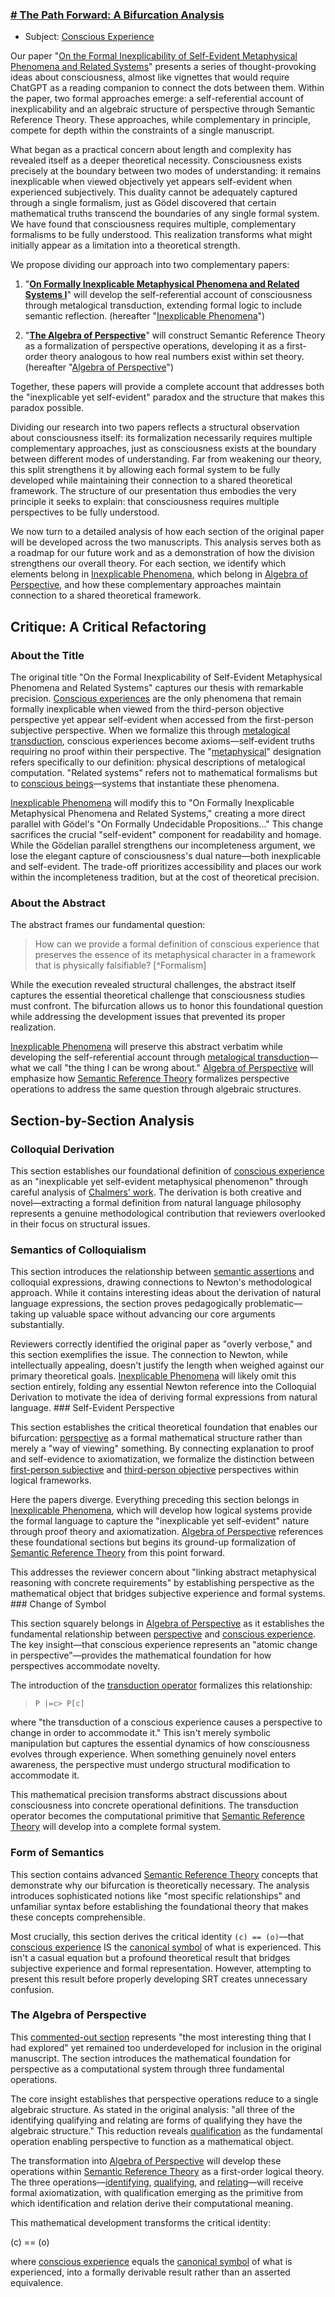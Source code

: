 ### [# The Path Forward: A Bifurcation Analysis](https://dna-platform.github.io/inexplicable-phenomena/articles/inexplicable-phenomena/inexplicable-phenomena.html)
- Subject: [Conscious Experience](https://dna-platform.github.io/inexplicable-phenomena/dictionary/conscious-experience.html)



Our paper "[On the Formal Inexplicability of Self-Evident Metaphysical Phenomena and Related Systems](https://dna-platform.github.io/inexplicable-phenomena/articles/inexplicable-phenomena/first-draft/inexplicable-phenomena.html)" presents a series of thought-provoking ideas about consciousness, almost like vignettes that would require ChatGPT as a reading companion to connect the dots between them. Within the paper, two formal approaches emerge: a self-referential account of inexplicability and an algebraic structure of perspective through Semantic Reference Theory. These approaches, while complementary in principle, compete for depth within the constraints of a single manuscript.

What began as a practical concern about length and complexity has revealed itself as a deeper theoretical necessity. Consciousness exists precisely at the boundary between two modes of understanding: it remains inexplicable when viewed objectively yet appears self-evident when experienced subjectively. This duality cannot be adequately captured through a single formalism, just as Gödel discovered that certain mathematical truths transcend the boundaries of any single formal system. We have found that consciousness requires multiple, complementary formalisms to be fully understood. This realization transforms what might initially appear as a limitation into a theoretical strength.

We propose dividing our approach into two complementary papers:

1. "[**On Formally Inexplicable Metaphysical Phenomena and Related Systems I**](./second-draft/inexplicable-phenomena.md)" will develop the self-referential account of consciousness through metalogical transduction, extending formal logic to include semantic reflection. (hereafter "[Inexplicable Phenomena](./second-draft/inexplicable-phenomena.md)")

2. "[**The Algebra of Perspective**](../the-algebra-of-perspective/the-algebra-of-perspective.md)" will construct Semantic Reference Theory as a formalization of perspective operations, developing it as a first-order theory analogous to how real numbers exist within set theory. (hereafter "[Algebra of Perspective](../the-algebra-of-perspective/the-algebra-of-perspective.md)")

Together, these papers will provide a complete account that addresses both the "inexplicable yet self-evident" paradox and the structure that makes this paradox possible.

Dividing our research into two papers reflects a structural observation about consciousness itself: its formalization necessarily requires multiple complementary approaches, just as consciousness exists at the boundary between different modes of understanding. Far from weakening our theory, this split strengthens it by allowing each formal system to be fully developed while maintaining their connection to a shared theoretical framework. The structure of our presentation thus embodies the very principle it seeks to explain: that consciousness requires multiple perspectives to be fully understood.

We now turn to a detailed analysis of how each section of the original paper will be developed across the two manuscripts. This analysis serves both as a roadmap for our future work and as a demonstration of how the division strengthens our overall theory. For each section, we identify which elements belong in [Inexplicable Phenomena](./second-draft/inexplicable-phenomena.md), which belong in [Algebra of Perspective](../the-algebra-of-perspective/the-algebra-of-perspective.md), and how these complementary approaches maintain connection to a shared theoretical framework.

## Critique: A Critical Refactoring

### About the Title

The original title "On the Formal Inexplicability of Self-Evident Metaphysical Phenomena and Related Systems" captures our thesis with remarkable precision. [Conscious experiences](../../dictionary/conscious-experience.md) are the only phenomena that remain formally inexplicable when viewed from the third-person objective perspective yet appear self-evident when accessed from the first-person subjective perspective. When we formalize this through [metalogical transduction](../../encyclopedia/metalogical-transduction.md), conscious experiences become axioms—self-evident truths requiring no proof within their perspective. The "[metaphysical](../../dictionary/metaphysical.md)" designation refers specifically to our definition: physical descriptions of metalogical computation. "Related systems" refers not to mathematical formalisms but to [conscious beings](../../dictionary/conscious-being.md)—systems that instantiate these phenomena.

[Inexplicable Phenomena](./second-draft/inexplicable-phenomena.md) will modify this to "On Formally Inexplicable Metaphysical Phenomena and Related Systems," creating a more direct parallel with Gödel's "On Formally Undecidable Propositions..." This change sacrifices the crucial "self-evident" component for readability and homage. While the Gödelian parallel strengthens our incompleteness argument, we lose the elegant capture of consciousness's dual nature—both inexplicable and self-evident. The trade-off prioritizes accessibility and places our work within the incompleteness tradition, but at the cost of theoretical precision.

### About the Abstract

The abstract frames our fundamental question:

> How can we provide a formal definition of conscious experience that preserves the essence of its metaphysical character in a framework that is physically falsifiable? [^Formalism]

While the execution revealed structural challenges, the abstract itself captures the essential theoretical challenge that consciousness studies must confront. The bifurcation allows us to honor this foundational question while addressing the development issues that prevented its proper realization.

[Inexplicable Phenomena](./second-draft/inexplicable-phenomena.md) will preserve this abstract verbatim while developing the self-referential account through [metalogical transduction](../../encyclopedia/metalogical-transduction.md)—what we call "the thing I can be wrong about." [Algebra of Perspective](../the-algebra-of-perspective/the-algebra-of-perspective.md) will emphasize how [Semantic Reference Theory](../../encyclopedia/semantic-reference-theory.md) formalizes perspective operations to address the same question through algebraic structures.

## Section-by-Section Analysis

### Colloquial Derivation

This section establishes our foundational definition of [conscious experience](../../dictionary/conscious-experience.md) as an "inexplicable yet self-evident metaphysical phenomenon" through careful analysis of [Chalmers' work](^Chalmers1995). The derivation is both creative and novel—extracting a formal definition from natural language philosophy represents a genuine methodological contribution that reviewers overlooked in their focus on structural issues.

### Semantics of Colloquialism

This section introduces the relationship between [semantic assertions](../../dictionary/semantic-assertion.md) and colloquial expressions, drawing connections to Newton's methodological approach. While it contains interesting ideas about the derivation of natural language expressions, the section proves pedagogically problematic—taking up valuable space without advancing our core arguments substantially.

Reviewers correctly identified the original paper as "overly verbose," and this section exemplifies the issue. The connection to Newton, while intellectually appealing, doesn't justify the length when weighed against our primary theoretical goals. [Inexplicable Phenomena](./second-draft/inexplicable-phenomena.md) will likely omit this section entirely, folding any essential Newton reference into the Colloquial Derivation to motivate the idea of deriving formal expressions from natural language. ### Self-Evident Perspective

This section establishes the critical theoretical foundation that enables our bifurcation: [perspective](../../dictionary/perspective.md) as a formal mathematical structure rather than merely a "way of viewing" something. By connecting explanation to proof and self-evidence to axiomatization, we formalize the distinction between [first-person subjective](../../dictionary/first-person-perspective.md) and [third-person objective](../../dictionary/third-person-perspective.md) perspectives within logical frameworks.

Here the papers diverge. Everything preceding this section belongs in [Inexplicable Phenomena](./second-draft/inexplicable-phenomena.md), which will develop how logical systems provide the formal language to capture the "inexplicable yet self-evident" nature through proof theory and axiomatization. [Algebra of Perspective](../the-algebra-of-perspective/the-algebra-of-perspective.md) references these foundational sections but begins its ground-up formalization of [Semantic Reference Theory](../../encyclopedia/semantic-reference-theory.md) from this point forward.

This addresses the reviewer concern about "linking abstract metaphysical reasoning with concrete requirements" by establishing perspective as the mathematical object that bridges subjective experience and formal systems. ### Change of Symbol

This section squarely belongs in [Algebra of Perspective](../the-algebra-of-perspective/the-algebra-of-perspective.md) as it establishes the fundamental relationship between [perspective](../../dictionary/perspective.md) and [conscious experience](../../dictionary/conscious-experience.md). The key insight—that conscious experience represents an "atomic change in perspective"—provides the mathematical foundation for how perspectives accommodate novelty.

The introduction of the [transduction operator](../../encyclopedia/transduction-operator.md) formalizes this relationship:

> `P |=c> P[c]`

where "the transduction of a conscious experience causes a perspective to change in order to accommodate it." This isn't merely symbolic manipulation but captures the essential dynamics of how consciousness evolves through experience. When something genuinely novel enters awareness, the perspective must undergo structural modification to accommodate it.

This mathematical precision transforms abstract discussions about consciousness into concrete operational definitions. The transduction operator becomes the computational primitive that [Semantic Reference Theory](../../encyclopedia/semantic-reference-theory.md) will develop into a complete formal system.

### Form of Semantics

This section contains advanced [Semantic Reference Theory](../../encyclopedia/semantic-reference-theory.md) concepts that demonstrate why our bifurcation is theoretically necessary. The analysis introduces sophisticated notions like "most specific relationships" and unfamiliar syntax before establishing the foundational theory that makes these concepts comprehensible.

Most crucially, this section derives the critical identity `(c) == (o)`—that [conscious experience](../../dictionary/conscious-experience.md) IS the [canonical symbol](../../dictionary/canonical-symbol.md) of what is experienced. This isn't a casual equation but a profound theoretical result that bridges subjective experience and formal representation. However, attempting to present this result before properly developing SRT creates unnecessary confusion.

### The Algebra of Perspective

This [commented-out section](https://github.com/DNA-Platform/inexplicable-phenomena/blob/main/articles/inexplicable-phenomena/first-draft/inexplicable-phenomena.md#the-algebra-of-perspective) represents "the most interesting thing that I had explored" yet remained too underdeveloped for inclusion in the original manuscript. The section introduces the mathematical foundation for perspective as a computational system through three fundamental operations.

The core insight establishes that perspective operations reduce to a single algebraic structure. As stated in the original analysis: "all three of the identifying qualifying and relating are forms of qualifying they have the algebraic structure." This reduction reveals [qualification](../../encyclopedia/qualification.md) as the fundamental operation enabling perspective to function as a mathematical object.

The transformation into [Algebra of Perspective](../the-algebra-of-perspective/the-algebra-of-perspective.md) will develop these operations within [Semantic Reference Theory](../../encyclopedia/semantic-reference-theory.md) as a first-order logical theory. The three operations—[identifying](../../encyclopedia/identification.md), [qualifying](../../encyclopedia/qualification.md), and [relating](../../encyclopedia/relation.md)—will receive formal axiomatization, with qualification emerging as the primitive from which identification and relation derive their computational meaning.

This mathematical development transforms the critical identity:

$\text{(c) == (o)}$

where [conscious experience](../../dictionary/conscious-experience.md) equals the [canonical symbol](../../dictionary/canonical-symbol.md) of what is experienced, into a formally derivable result rather than an asserted equivalence.